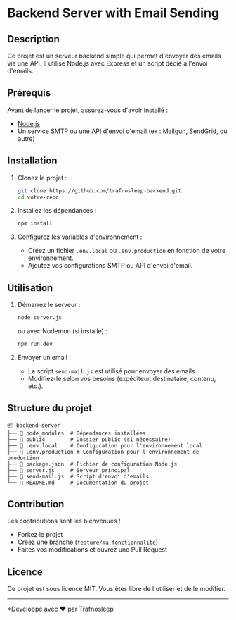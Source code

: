 # Backend Server with Email Sending

## Description
Ce projet est un serveur backend simple qui permet d'envoyer des emails via une API. Il utilise Node.js avec Express et un script dédié à l'envoi d'emails.

## Prérequis
Avant de lancer le projet, assurez-vous d'avoir installé :
- [Node.js](https://nodejs.org/)
- Un service SMTP ou une API d'envoi d'email (ex : Mailgun, SendGrid, ou autre)

## Installation
1. Clonez le projet :
   ``` bash
   git clone https://github.com/trafnosleep-backend.git
   cd votre-repo
   ```

2. Installez les dépendances :
   ``` bash
   npm install
   ```

3. Configurez les variables d'environnement :
   - Créez un fichier `.env.local` ou `.env.production` en fonction de votre environnement.
   - Ajoutez vos configurations SMTP ou API d'envoi d'email.

## Utilisation
1. Démarrez le serveur :
   ```bash
   node server.js
   ```
   ou avec Nodemon (si installé) :
   ```bash
   npm run dev
   ```

2. Envoyer un email :
   - Le script `send-mail.js` est utilisé pour envoyer des emails.
   - Modifiez-le selon vos besoins (expéditeur, destinataire, contenu, etc.).

## Structure du projet
```
📦 backend-server
├── 📂 node_modules  # Dépendances installées
├── 📂 public        # Dossier public (si nécessaire)
├── 📄 .env.local    # Configuration pour l'environnement local
├── 📄 .env.production # Configuration pour l'environnement de production
├── 📄 package.json  # Fichier de configuration Node.js
├── 📄 server.js     # Serveur principal
├── 📄 send-mail.js  # Script d'envoi d'emails
└── 📄 README.md     # Documentation du projet
```

## Contribution
Les contributions sont les bienvenues !
- Forkez le projet
- Créez une branche (`feature/ma-fonctionnalite`)
- Faites vos modifications et ouvrez une Pull Request

## Licence
Ce projet est sous licence MIT. Vous êtes libre de l'utiliser et de le modifier.

---
*Développé avec ❤️ par Trafnosleep

